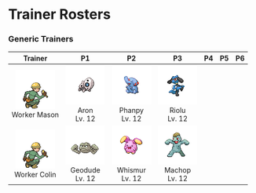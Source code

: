 # Trainer Rosters

### Generic Trainers

| Trainer | P1 | P2 | P3 | P4 | P5 | P6 |
|:-------:|:--:|:--:|:--:|:--:|:--:|:--:|
| ![Worker Mason](../../assets/trainers/worker.png "Worker Mason")<br>Worker Mason | ![Aron](../../assets/sprites/aron/front.gif "Aron")<br>Aron<br>Lv. 12 | ![Phanpy](../../assets/sprites/phanpy/front.gif "Phanpy")<br>Phanpy<br>Lv. 12 | ![Riolu](../../assets/sprites/riolu/front.gif "Riolu")<br>Riolu<br>Lv. 12 |
| ![Worker Colin](../../assets/trainers/worker.png "Worker Colin")<br>Worker Colin | ![Geodude](../../assets/sprites/geodude/front.gif "Geodude")<br>Geodude<br>Lv. 12 | ![Whismur](../../assets/sprites/whismur/front.gif "Whismur")<br>Whismur<br>Lv. 12 | ![Machop](../../assets/sprites/machop/front.gif "Machop")<br>Machop<br>Lv. 12 |

